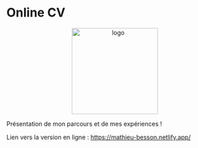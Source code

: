 # Online CV 

<p align="center">
    <a href="https://mathieu-besson.netlify.app/">
        <img src="https://mathieu-besson.netlify.app/img/avatar.svg" alt="logo" width="200" height="200">
    </a>
</p>

Présentation de mon parcours et de mes expériences !

Lien vers la version en ligne : https://mathieu-besson.netlify.app/

